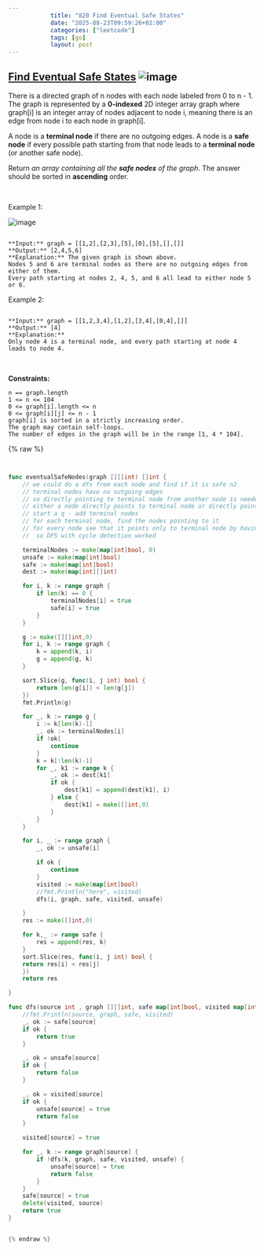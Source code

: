 ```yaml
---
            title: "820 Find Eventual Safe States"
            date: "2025-08-23T09:59:26+02:00"
            categories: ["leetcode"]
            tags: [go]
            layout: post
---
```

            
## [Find Eventual Safe States](https://leetcode.com/problems/find-eventual-safe-states) ![image](https://img.shields.io/badge/Difficulty-Medium-orange)

There is a directed graph of n nodes with each node labeled from 0 to n - 1. The graph is represented by a **0-indexed** 2D integer array graph where graph[i] is an integer array of nodes adjacent to node i, meaning there is an edge from node i to each node in graph[i].

A node is a **terminal node** if there are no outgoing edges. A node is a **safe node** if every possible path starting from that node leads to a **terminal node** (or another safe node).

Return *an array containing all the **safe nodes** of the graph*. The answer should be sorted in **ascending** order.

 

Example 1:

![image](https://s3-lc-upload.s3.amazonaws.com/uploads/2018/03/17/picture1.png)
```

**Input:** graph = [[1,2],[2,3],[5],[0],[5],[],[]]
**Output:** [2,4,5,6]
**Explanation:** The given graph is shown above.
Nodes 5 and 6 are terminal nodes as there are no outgoing edges from either of them.
Every path starting at nodes 2, 4, 5, and 6 all lead to either node 5 or 6.
```

Example 2:

```

**Input:** graph = [[1,2,3,4],[1,2],[3,4],[0,4],[]]
**Output:** [4]
**Explanation:**
Only node 4 is a terminal node, and every path starting at node 4 leads to node 4.

```

 

**Constraints:**

	n == graph.length
	1 <= n <= 104
	0 <= graph[i].length <= n
	0 <= graph[i][j] <= n - 1
	graph[i] is sorted in a strictly increasing order.
	The graph may contain self-loops.
	The number of edges in the graph will be in the range [1, 4 * 104].

{% raw %}


```go


func eventualSafeNodes(graph [][]int) []int {
    // we could do a dfs from each node and find if it is safe n2
    // terminal nodes have no outgoing edges
    // so directly pointing to terminal node from another node is needed for this work 
    // either a node directly points to terminal node or directly points to another node which points to terminal (all edges)
    // start a q - add terminal nodes
    // for each terminal node, find the nodes pointing to it 
    // for every node see that it points only to terminal node by having the entry of terminal nodes in a map
    //  so DFS with cycle detection worked 

    terminalNodes := make(map[int]bool, 0)
    unsafe := make(map[int]bool)
    safe := make(map[int]bool)
    dest := make(map[int][]int)

    for i, k := range graph {
        if len(k) == 0 {
            terminalNodes[i] = true
            safe[i] = true
        }
    }

    g := make([][]int,0)
    for i, k := range graph {
        k = append(k, i)
        g = append(g, k)
    }

    sort.Slice(g, func(i, j int) bool {
        return len(g[i]) < len(g[j])
    })
    fmt.Println(g)

    for _, k := range g {
        i := k[len(k)-1]
        _, ok := terminalNodes[i]
        if !ok{
            continue
        }
        k = k[:len(k)-1]
        for _, k1 := range k {
            _, ok := dest[k1]
            if ok {
                dest[k1] = append(dest[k1], i)
            } else {
                dest[k1] = make([]int,0)
            }
        }
    }

    for i, _ := range graph {
        _, ok := unsafe[i]

        if ok {
            continue
        }
        visited := make(map[int]bool)
        //fmt.Println("here", visited)
        dfs(i, graph, safe, visited, unsafe)

    }
    res := make([]int,0)

    for k,_ := range safe {
        res = append(res, k)
    }
    sort.Slice(res, func(i, j int) bool {
    return res[i] < res[j]
    })
    return res

}

func dfs(source int , graph [][]int, safe map[int]bool, visited map[int]bool, unsafe map[int]bool ) bool {
    //fmt.Println(source, graph, safe, visited)
    _, ok := safe[source]
    if ok {
        return true
    }

    _, ok = unsafe[source]
    if ok {
        return false
    }

    _, ok = visited[source]
    if ok {
        unsafe[source] = true
        return false
    }

    visited[source] = true

    for _, k := range graph[source] {
        if !dfs(k, graph, safe, visited, unsafe) {
            unsafe[source] = true 
            return false
        }
    }
    safe[source] = true
    delete(visited, source)
    return true
}


{% endraw %}
```

